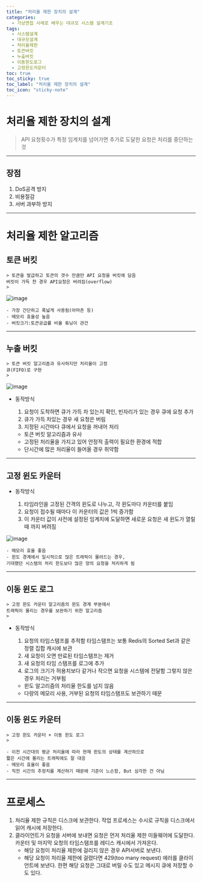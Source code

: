 ```yaml
---
title: "처리율 제한 장치의 설계"
categories:
  - 가상면접 사례로 배우는 대규모 시스템 설계기초
tags:
  - 시스템설계
  - 대규모설계
  - 처리율제한
  - 토큰버킷
  - 누출버킷
  - 이동윈도로그
  - 고정윈도카운터
toc: true
toc_sticky: true
toc_label: "처리율 제한 장치의 설계"
toc_icon: "sticky-note"
---
```



# 처리율 제한 장치의 설계

> API 요청횟수가 특정 임계치를 넘어가면 추가로 도달한 요청은 처리를 중단하는 것
>

---

## 장점

1. DoS공격 방지
2. 비용절감
3. 서버 과부하 방지

---

# 처리율 제한 알고리즘

## 토큰 버킷
    
    > 토큰을 발급하고 토큰의 갯수 만큼만 API 요청을 버킷에 담음
    버킷이 가득 찬 경우 API요청은 버려짐(overflow)
    >

![image](https://user-images.githubusercontent.com/55419159/138881073-2532be82-cc51-4872-a6be-f7e256b1a74e.png)

    - 가장 간단하고 폭넓게 사용됨(아마존 등)
    - 메모리 효율성 높음
    - 버킷크기:토큰공급률 비율 튜닝이 관건

---  

## 누출 버킷
    
    > 토큰 버킷 알고리즘과 유사하지만 처리율이 고정
    큐(FIFO)로 구현
    > 
    
![image](https://user-images.githubusercontent.com/55419159/138881283-90475661-ca10-481f-a3fb-2e7e3cae0168.png)


- 동작방식
    
    1. 요청이 도착하면 큐가 가득 차 있는지 확인, 빈자리가 있는 경우 큐에 요청 추가
    2. 큐가 가득 차있는 경우 새 요청은 버림
    3. 지정된 시간마다 큐에서 요청을 꺼내어 처리
    
    - 토큰 버킷 알고리즘과 유사
    - 고정된 처리율을 가지고 있어 안정적 출력이 필요한 환경에 적합
    - 단시간에 많은 처리율이 들어올 경우 취약함

---

## 고정 윈도 카운터

- 동작방식
    
    1. 타임라인을 고정된 간격의 윈도로 나누고, 각 윈도마다 카운터를 붙임
    2. 요청이 접수될 때마다 이 카운터의 값은 1씩 증가함
    3. 이 카운터 값이 사전에 설정된 임계치에 도달하면 새로운 요청은 
    새 윈도가 열릴 때 까지 버려짐
    
![image](https://user-images.githubusercontent.com/55419159/138881425-aaf0ecc3-a73c-4007-9d36-3c9693f2062f.png)
 
    - 메모리 효율 좋음
    - 윈도 경계에서 일시적으로 많은 트래픽이 몰려드는 경우, 
    기대했던 시스템의 처리 한도보다 많은 양의 요청을 처리하게 됨

---

## 이동 윈도 로그
    
    > 고정 윈도 카운터 알고리즘의 윈도 경계 부분에서 
    트래픽이 몰리는 경우를 보완하기 위한 알고리즘
    > 
    
- 동작방식
    
    1. 요청의 타임스탬프를 추적함
    타임스탬프는 보통 Redis의 Sorted Set과 같은 정렬 집합 캐시에 보관
    2. 새 요청이 오면 만료된 타임스탬프는 제거
    3. 새 요청의 타임 스탬프를 로그에 추가
    4. 로그의 크기가 허용치보다 같거나 작으면 요청을 시스템에 전달함
    그렇지 않은 경우 처리는 거부됨
    
    - 윈도 알고리즘의 처리율 한도를 넘지 않음
    - 다량의 메모리 사용, 거부된 요청의 타임스탬프도 보관하기 때문

---

## 이동 윈도 카운터
    
    > 고정 윈도 카운터 + 이동 윈도 로그
    > 
    
    - 이전 시간대의 평균 처리율에 따라 현재 윈도의 상태를 계산하므로 
    짧은 시간에 몰리는 트래픽에도 잘 대응
    - 메모리 효율이 좋음
    - 직전 시간의 추정치를 계산하기 때문에 기준이 느슨함, But 심각한 건 아님

---

# 프로세스

1. 처리율 제한 규칙은 디스크에 보관한다. 
작업 프로세스는 수시로 규칙을 디스크에서 읽어 캐시에 저장한다.
2. 클라이언트가 요청을 서버에 보내면 요청은 먼저 처리율 제한 미들웨어에 도달한다.
카운터 및 마지막 요청의 타임스탬프를 레디스 캐시에서 가져온다. 
    - 해당 요청이 처리율 제한에 걸리지 않은 경우 API서버로 보낸다.
    - 해당 요청이 처리율 제한에 걸렸다면 429(too many request) 에러를 클라이언트에 보낸다. 
    한편 해당 요청은 그대로 버릴 수도 있고 메시지 큐에 저장할 수도 있다.
